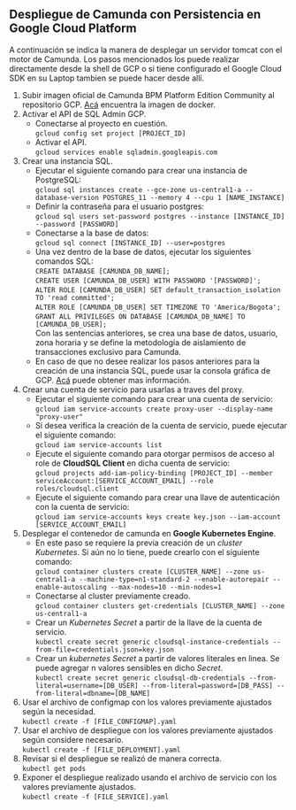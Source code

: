 ## Despliegue de Camunda con Persistencia en Google Cloud Platform

A continuación se indica la manera de desplegar un servidor tomcat con el motor de Camunda. Los pasos mencionados los puede realizar directamente desde la shell de GCP o si tiene configurado el Google Cloud SDK en su Laptop tambien se puede hacer desde allí.

1. Subir imagen oficial de Camunda BPM Platform Edition Community al repositorio GCP. [Acá](https://hub.docker.com/r/camunda/camunda-bpm-platform) encuentra la imagen de docker.
2. Activar el API de SQL Admin GCP.
    - Conectarse al proyecto en cuestión.  
    `gcloud config set project [PROJECT_ID]`
    - Activar el API.  
    `gcloud services enable sqladmin.googleapis.com`
3. Crear una instancia SQL.
    - Ejecutar el siguiente comando para crear una instancia de PostgreSQL:  
    `gcloud sql instances create --gce-zone us-central1-a --database-version POSTGRES_11 --memory 4 --cpu 1 [NAME_INSTANCE]`
    - Definir la contraseña para el usuario postgres:  
    `gcloud sql users set-password postgres --instance [INSTANCE_ID] --password [PASSWORD]`
    - Conectarse a la base de datos:  
    `gcloud sql connect [INSTANCE_ID] --user=postgres`
    - Una vez dentro de la base de datos, ejecutar los siguientes comandos SQL:  
    `CREATE DATABASE [CAMUNDA_DB_NAME];`  
    `CREATE USER [CAMUNDA_DB_USER] WITH PASSWORD '[PASSWORD]';`  
    `ALTER ROLE [CAMUNDA_DB_USER] SET default_transaction_isolation TO 'read committed';`  
    `ALTER ROLE [CAMUNDA_DB_USER] SET TIMEZONE TO 'America/Bogota';`  
    `GRANT ALL PRIVILEGES ON DATABASE [CAMUNDA_DB_NAME] TO [CAMUNDA_DB_USER];`  
    Con las sentencias anteriores, se crea una base de datos, usuario, zona horaria y se define la metodología de aislamiento de transacciones exclusivo para Camunda.
    - En caso de que no desee realizar los pasos anteriores para la creación de una instancia SQL, puede usar la consola gráfica de GCP. [Acá](https://cloud.google.com/sql/docs/postgres/create-instance) puede obtener mas información.
4. Crear una cuenta de servicio para usarlas a traves del proxy.
    - Ejecutar el siguiente comando para crear una cuenta de servicio:  
    `gcloud iam service-accounts create proxy-user --display-name "proxy-user"`
    - Si desea verifica la creación de la cuenta de servicio, puede ejecutar el siguiente comando:  
    `gcloud iam service-accounts list`
    - Ejecute el siguiente comando para otorgar permisos de acceso al role de **CloudSQL Client** en dicha cuenta de servicio:  
    `gcloud projects add-iam-policy-binding [PROJECT_ID] --member serviceAccount:[SERVICE_ACCOUNT_EMAIL] --role roles/cloudsql.client`
    - Ejecute el siguiente comando para crear una llave de autenticación con la cuenta de servicio:  
    `gcloud iam service-accounts keys create key.json --iam-account [SERVICE_ACCOUNT_EMAIL]`
5. Desplegar el contenedor de camunda en **Google Kubernetes Engine**.
    - En este paso se requiere la previa creación de un *cluster Kubernetes*. Si aún no lo tiene, puede crearlo con el siguiente comando:  
    `gcloud container clusters create [CLUSTER_NAME] --zone us-central1-a --machine-type=n1-standard-2 --enable-autorepair --enable-autoscaling --max-nodes=10 --min-nodes=1`
    - Conectarse al cluster previamente creado.  
    `gcloud container clusters get-credentials [CLUSTER_NAME] --zone us-central1-a`
    - Crear un *Kubernetes Secret* a partir de la llave de la cuenta de servicio.  
    `kubectl create secret generic cloudsql-instance-credentials --from-file=credentials.json=key.json`
    - Crear un *kubernetes Secret* a partir de valores literales en linea. Se puede agregar n valores sensibles en dicho *Secret*.  
    `kubectl create secret generic cloudsql-db-credentials --from-literal=username=[DB_USER] --from-literal=password=[DB_PASS] --from-literal=dbname=[DB_NAME]`
6. Usar el archivo de configmap con los valores previamente ajustados según la necesidad.  
`kubectl create -f [FILE_CONFIGMAP].yaml`
7. Usar el archivo de despliegue con los valores previamente ajustados según considere necesario.  
`kubectl create -f [FILE_DEPLOYMENT].yaml`
8. Revisar si el despliegue se realizó de manera correcta.  
`kubectl get pods`
9. Exponer el despliegue realizado usando el archivo de servicio con los valores previamente ajustados.  
`kubectl create -f [FILE_SERVICE].yaml`
